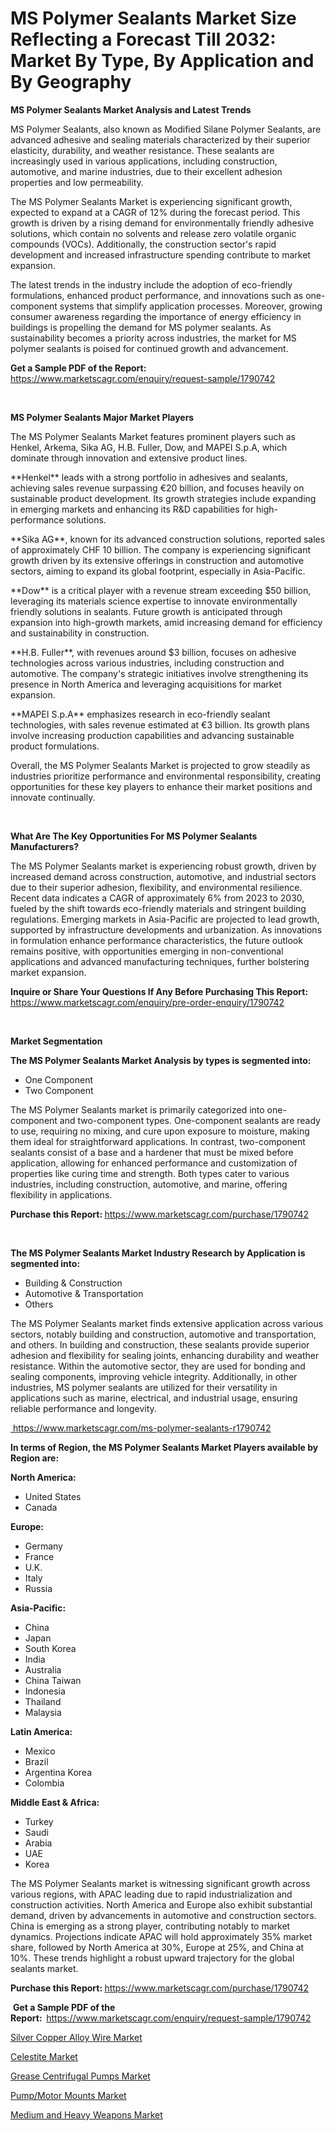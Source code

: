 <p><h1>MS Polymer Sealants Market Size Reflecting a Forecast Till 2032: Market By Type, By Application and By Geography</h1></p><p><strong>MS Polymer Sealants Market Analysis and Latest Trends</strong></p>
<p><p>MS Polymer Sealants, also known as Modified Silane Polymer Sealants, are advanced adhesive and sealing materials characterized by their superior elasticity, durability, and weather resistance. These sealants are increasingly used in various applications, including construction, automotive, and marine industries, due to their excellent adhesion properties and low permeability. </p><p>The MS Polymer Sealants Market is experiencing significant growth, expected to expand at a CAGR of 12% during the forecast period. This growth is driven by a rising demand for environmentally friendly adhesive solutions, which contain no solvents and release zero volatile organic compounds (VOCs). Additionally, the construction sector's rapid development and increased infrastructure spending contribute to market expansion. </p><p>The latest trends in the industry include the adoption of eco-friendly formulations, enhanced product performance, and innovations such as one-component systems that simplify application processes. Moreover, growing consumer awareness regarding the importance of energy efficiency in buildings is propelling the demand for MS polymer sealants. As sustainability becomes a priority across industries, the market for MS polymer sealants is poised for continued growth and advancement.</p></p>
<p><strong>Get a Sample PDF of the Report:&nbsp;</strong> <a href="https://www.marketscagr.com/enquiry/request-sample/1790742?utm_campaign=2012&utm_medium=2&utm_source=Github&utm_content=ia&utm_term=01042025&utm_id=ms-polymer-sealants">https://www.marketscagr.com/enquiry/request-sample/1790742</a></p>
<p>&nbsp;</p>
<p><strong>MS Polymer Sealants Major Market Players</strong></p>
<p><p>The MS Polymer Sealants Market features prominent players such as Henkel, Arkema, Sika AG, H.B. Fuller, Dow, and MAPEI S.p.A, which dominate through innovation and extensive product lines. </p><p>**Henkel** leads with a strong portfolio in adhesives and sealants, achieving sales revenue surpassing €20 billion, and focuses heavily on sustainable product development. Its growth strategies include expanding in emerging markets and enhancing its R&D capabilities for high-performance solutions.</p><p>**Sika AG**, known for its advanced construction solutions, reported sales of approximately CHF 10 billion. The company is experiencing significant growth driven by its extensive offerings in construction and automotive sectors, aiming to expand its global footprint, especially in Asia-Pacific.</p><p>**Dow** is a critical player with a revenue stream exceeding $50 billion, leveraging its materials science expertise to innovate environmentally friendly solutions in sealants. Future growth is anticipated through expansion into high-growth markets, amid increasing demand for efficiency and sustainability in construction.</p><p>**H.B. Fuller**, with revenues around $3 billion, focuses on adhesive technologies across various industries, including construction and automotive. The company's strategic initiatives involve strengthening its presence in North America and leveraging acquisitions for market expansion.</p><p>**MAPEI S.p.A** emphasizes research in eco-friendly sealant technologies, with sales revenue estimated at €3 billion. Its growth plans involve increasing production capabilities and advancing sustainable product formulations. </p><p>Overall, the MS Polymer Sealants Market is projected to grow steadily as industries prioritize performance and environmental responsibility, creating opportunities for these key players to enhance their market positions and innovate continually.</p></p>
<p>&nbsp;</p>
<p><strong>What Are The Key Opportunities For MS Polymer Sealants Manufacturers?</strong></p>
<p><p>The MS Polymer Sealants market is experiencing robust growth, driven by increased demand across construction, automotive, and industrial sectors due to their superior adhesion, flexibility, and environmental resilience. Recent data indicates a CAGR of approximately 6% from 2023 to 2030, fueled by the shift towards eco-friendly materials and stringent building regulations. Emerging markets in Asia-Pacific are projected to lead growth, supported by infrastructure developments and urbanization. As innovations in formulation enhance performance characteristics, the future outlook remains positive, with opportunities emerging in non-conventional applications and advanced manufacturing techniques, further bolstering market expansion.</p></p>
<p><strong>Inquire or Share Your Questions If Any Before Purchasing This Report:</strong> <a href="https://www.marketscagr.com/enquiry/pre-order-enquiry/1790742?utm_campaign=2012&utm_medium=2&utm_source=Github&utm_content=ia&utm_term=01042025&utm_id=ms-polymer-sealants">https://www.marketscagr.com/enquiry/pre-order-enquiry/1790742</a></p>
<p>&nbsp;</p>
<p><strong>Market Segmentation</strong></p>
<p><strong>The MS Polymer Sealants Market Analysis by types is segmented into:</strong></p>
<p><ul><li>One Component</li><li>Two Component</li></ul></p>
<p><p>The MS Polymer Sealants market is primarily categorized into one-component and two-component types. One-component sealants are ready to use, requiring no mixing, and cure upon exposure to moisture, making them ideal for straightforward applications. In contrast, two-component sealants consist of a base and a hardener that must be mixed before application, allowing for enhanced performance and customization of properties like curing time and strength. Both types cater to various industries, including construction, automotive, and marine, offering flexibility in applications.</p></p>
<p><strong>Purchase this Report:&nbsp;</strong><a href="https://www.marketscagr.com/purchase/1790742?utm_campaign=2012&utm_medium=2&utm_source=Github&utm_content=ia&utm_term=01042025&utm_id=ms-polymer-sealants">https://www.marketscagr.com/purchase/1790742</a></p>
<p>&nbsp;</p>
<p><strong>The MS Polymer Sealants Market Industry Research by Application is segmented into:</strong></p>
<p><ul><li>Building & Construction</li><li>Automotive & Transportation</li><li>Others</li></ul></p>
<p><p>The MS Polymer Sealants market finds extensive application across various sectors, notably building and construction, automotive and transportation, and others. In building and construction, these sealants provide superior adhesion and flexibility for sealing joints, enhancing durability and weather resistance. Within the automotive sector, they are used for bonding and sealing components, improving vehicle integrity. Additionally, in other industries, MS polymer sealants are utilized for their versatility in applications such as marine, electrical, and industrial usage, ensuring reliable performance and longevity.</p></p>
<p><a href="https://www.marketscagr.com/ms-polymer-sealants-r1790742?utm_campaign=2012&utm_medium=2&utm_source=Github&utm_content=ia&utm_term=01042025&utm_id=ms-polymer-sealants">&nbsp;https://www.marketscagr.com/ms-polymer-sealants-r1790742</a></p>
<p><strong>In terms of Region, the MS Polymer Sealants Market Players available by Region are:</strong></p>
<p>
    <p> <strong> North America: </strong>
        <ul>
            <li>United States</li>
            <li>Canada</li>
        </ul>
        </p> 
    <p> <strong> Europe: </strong>
        <ul>
            <li>Germany</li>
            <li>France</li>
            <li>U.K.</li>
            <li>Italy</li>
            <li>Russia</li>
        </ul>
        </p> 
    <p> <strong> Asia-Pacific: </strong>
        <ul>
            <li>China</li>
            <li>Japan</li>
            <li>South Korea</li>
            <li>India</li>
            <li>Australia</li>
            <li>China Taiwan</li>
            <li>Indonesia</li>
            <li>Thailand</li>
            <li>Malaysia</li>
        </ul>
        </p> 
    <p> <strong> Latin America: </strong>
        <ul>
            <li>Mexico</li>
            <li>Brazil</li>
            <li>Argentina Korea</li>
            <li>Colombia</li>
        </ul>
        </p> 
    <p> <strong> Middle East & Africa: </strong>
        <ul>
            <li>Turkey</li>
            <li>Saudi</li>
            <li>Arabia</li>
            <li>UAE</li>
            <li>Korea</li>
        </ul>
    </p>
    </p>
<p><p>The MS Polymer Sealants market is witnessing significant growth across various regions, with APAC leading due to rapid industrialization and construction activities. North America and Europe also exhibit substantial demand, driven by advancements in automotive and construction sectors. China is emerging as a strong player, contributing notably to market dynamics. Projections indicate APAC will hold approximately 35% market share, followed by North America at 30%, Europe at 25%, and China at 10%. These trends highlight a robust upward trajectory for the global sealants market.</p></p>
<p><strong>Purchase this Report: </strong><a href="https://www.marketscagr.com/purchase/1790742?utm_campaign=2012&utm_medium=2&utm_source=Github&utm_content=ia&utm_term=01042025&utm_id=ms-polymer-sealants">https://www.marketscagr.com/purchase/1790742</a></p>
<p>&nbsp;<strong>Get a Sample PDF of the Report:&nbsp;&nbsp;</strong><a href="https://www.marketscagr.com/enquiry/request-sample/1790742?utm_campaign=2012&utm_medium=2&utm_source=Github&utm_content=ia&utm_term=01042025&utm_id=ms-polymer-sealants">https://www.marketscagr.com/enquiry/request-sample/1790742</a></p>
<p><strong></strong></p>
<p><p><a href="https://github.com/resiebustin/Market-Research-Report-List-1/blob/main/silver-copper-alloy-wire-market.md?utm_campaign=2012&utm_medium=2&utm_source=Github&utm_content=ia&utm_term=01042025&utm_id=ms-polymer-sealants">Silver Copper Alloy Wire Market</a></p><p><a href="https://github.com/rndwazeri/Market-Research-Report-List-1/blob/main/celestite-market.md?utm_campaign=2012&utm_medium=2&utm_source=Github&utm_content=ia&utm_term=01042025&utm_id=ms-polymer-sealants">Celestite Market</a></p><p><a href="https://www.linkedin.com/pulse/latest-trends-grease-centrifugal-pumps-market-strong-growth-uizlf?utm_campaign=2012&utm_medium=2&utm_source=Github&utm_content=ia&utm_term=01042025&utm_id=ms-polymer-sealants">Grease Centrifugal Pumps Market</a></p><p><a href="https://www.linkedin.com/pulse/key-trends-driving-pumpmotor-mounts-market-growth-92-e6itf?utm_campaign=2012&utm_medium=2&utm_source=Github&utm_content=ia&utm_term=01042025&utm_id=ms-polymer-sealants">Pump/Motor Mounts Market</a></p><p><a href="https://www.linkedin.com/pulse/medium-heavy-weapons-market-size-estimated-grow-cagr-52-from-a8ogf?utm_campaign=2012&utm_medium=2&utm_source=Github&utm_content=ia&utm_term=01042025&utm_id=ms-polymer-sealants">Medium and Heavy Weapons Market</a></p></p>